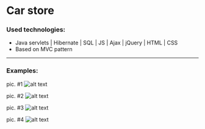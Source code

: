 # Car store

### Used technologies:

- Java servlets | Hibernate |  SQL  |  JS  |  Ajax  |  jQuery  |  HTML  |  CSS
- Based on MVC pattern

***

### Examples:

pic. #1
![alt text](https://user-images.githubusercontent.com/22102712/30714608-2c5895be-9f1c-11e7-9a7d-3b84ce534b26.jpg)

pic. #2
![alt text](https://user-images.githubusercontent.com/22102712/30714649-5a7c30fe-9f1c-11e7-83ff-f10864a308c1.jpg)

pic. #3
![alt text](https://user-images.githubusercontent.com/22102712/30714704-89a91482-9f1c-11e7-9c26-d7f21e832c96.jpg)

pic. #4
![alt text](https://user-images.githubusercontent.com/22102712/30714728-9b80d30c-9f1c-11e7-9ab5-fe23750d2d85.jpg)
